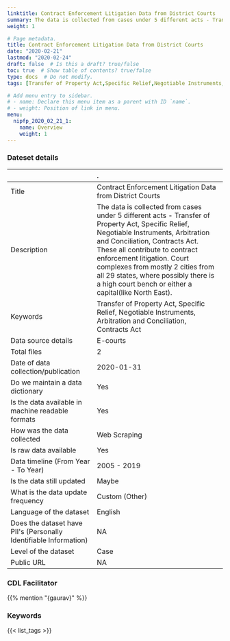 ```yaml
---
linktitle: Contract Enforcement Litigation Data from District Courts
summary: The data is collected from cases under 5 different acts - Transfer of Property Act, Specific Relief, Negotiable Instruments, Arbitration and Conciliation, Contracts Act. These all contribute to contract enforcement litigation. Court complexes from mostly 2 cities from all 29 states, where possibly there is a high court bench or either a capital(like North East).
weight: 1

# Page metadata.
title: Contract Enforcement Litigation Data from District Courts
date: "2020-02-21"
lastmod: "2020-02-24"
draft: false  # Is this a draft? true/false
toc: true  # Show table of contents? true/false
type: docs  # Do not modify.
tags: [Transfer of Property Act,Specific Relief,Negotiable Instruments,Arbitration and Conciliation,Contracts Act]

# Add menu entry to sidebar.
# - name: Declare this menu item as a parent with ID `name`.
# - weight: Position of link in menu.
menu:
  nipfp_2020_02_21_1:
    name: Overview
    weight: 1
---
```

### Dateset details
|                                                                  |.                                                                                                                                                                                                                                                                                                                                                                            |
|:-----------------------------------------------------------------|:----------------------------------------------------------------------------------------------------------------------------------------------------------------------------------------------------------------------------------------------------------------------------------------------------------------------------------------------------------------------------|
|Title                                                             |Contract Enforcement Litigation Data from District Courts                                                                                                                                                                                                                                                                                                                    |
|Description                                                       |The data is collected from cases under 5 different acts - Transfer of Property Act, Specific Relief, Negotiable Instruments, Arbitration and Conciliation, Contracts Act. These all contribute to contract enforcement litigation. Court complexes from mostly 2 cities from all 29 states, where possibly there is a high court bench or either a capital(like North East). |
|Keywords                                                          |Transfer of Property Act, Specific Relief, Negotiable Instruments, Arbitration and Conciliation, Contracts Act                                                                                                                                                                                                                                                               |
|Data source details                                               |E-courts                                                                                                                                                                                                                                                                                                                                                                     |
|Total files                                                       |2                                                                                                                                                                                                                                                                                                                                                                            |
|Date of data collection/publication                               |2020-01-31                                                                                                                                                                                                                                                                                                                                                                   |
|Do we maintain a data dictionary                                  |Yes                                                                                                                                                                                                                                                                                                                                                                          |
|Is the data available in machine readable formats                 |Yes                                                                                                                                                                                                                                                                                                                                                                          |
|How was the data collected                                        |Web Scraping                                                                                                                                                                                                                                                                                                                                                                 |
|Is raw data available                                             |Yes                                                                                                                                                                                                                                                                                                                                                                          |
|Data timeline (From Year - To Year)                               |2005 - 2019                                                                                                                                                                                                                                                                                                                                                                  |
|Is the data still updated                                         |Maybe                                                                                                                                                                                                                                                                                                                                                                        |
|What is the data update frequency                                 |Custom (Other)                                                                                                                                                                                                                                                                                                                                                               |
|Language of the dataset                                           |English                                                                                                                                                                                                                                                                                                                                                                      |
|Does the dataset have PII's (Personally Identifiable Information) |NA                                                                                                                                                                                                                                                                                                                                                                           |
|Level of the dataset                                              |Case                                                                                                                                                                                                                                                                                                                                                                         |
|Public URL                                                        |NA                                                                                                                                                                                                                                                                                                                                                                           |




### CDL Facilitator
{{% mention "{gaurav}" %}}
### Keywords
{{< list_tags >}}
